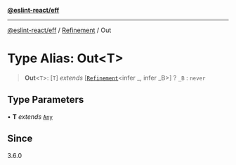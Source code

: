 [**@eslint-react/eff**](../../../README.md)

***

[@eslint-react/eff](../../../README.md) / [Refinement](../README.md) / Out

# Type Alias: Out\<T\>

> **Out**\<`T`\>: [`T`] *extends* [[`Refinement`](../../../interfaces/Refinement.md)\<infer \_, infer \_B\>] ? `_B` : `never`

## Type Parameters

• **T** *extends* [`Any`](Any.md)

## Since

3.6.0
